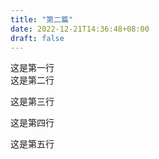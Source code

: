 ```yaml
---
title: "第二篇"
date: 2022-12-21T14:36:48+08:00
draft: false
---
```


这是第一行<br>
这是第二行

这是第三行

这是第四行

这是第五行



